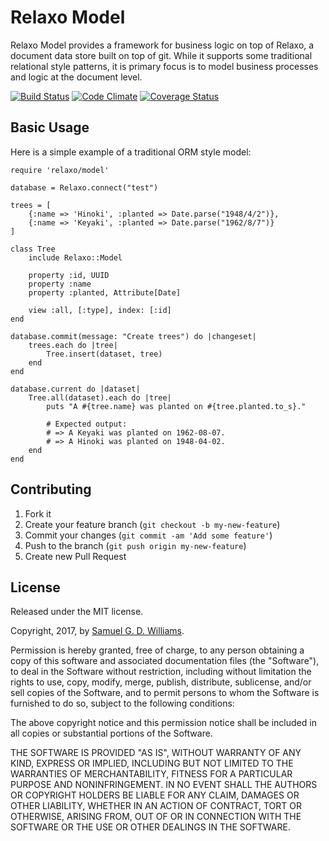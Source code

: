 # Relaxo Model

Relaxo Model provides a framework for business logic on top of Relaxo, a document data store built on top of git. While it supports some traditional relational style patterns, it is primary focus is to model business processes and logic at the document level.

[![Build Status](https://secure.travis-ci.org/ioquatix/relaxo-model.svg)](http://travis-ci.org/ioquatix/relaxo-model)
[![Code Climate](https://codeclimate.com/github/ioquatix/relaxo-model.svg)](https://codeclimate.com/github/ioquatix/relaxo-model)
[![Coverage Status](https://coveralls.io/repos/ioquatix/relaxo-model/badge.svg)](https://coveralls.io/r/ioquatix/relaxo-model)

## Basic Usage

Here is a simple example of a traditional ORM style model:

	require 'relaxo/model'

	database = Relaxo.connect("test")

	trees = [
		{:name => 'Hinoki', :planted => Date.parse("1948/4/2")},
		{:name => 'Keyaki', :planted => Date.parse("1962/8/7")}
	]
	
	class Tree
		include Relaxo::Model
		
		property :id, UUID
		property :name
		property :planted, Attribute[Date]
		
		view :all, [:type], index: [:id]
	end
	
	database.commit(message: "Create trees") do |changeset|
		trees.each do |tree|
			Tree.insert(dataset, tree)
		end
	end
	
	database.current do |dataset|
		Tree.all(dataset).each do |tree|
			puts "A #{tree.name} was planted on #{tree.planted.to_s}."

			# Expected output:
			# => A Keyaki was planted on 1962-08-07.
			# => A Hinoki was planted on 1948-04-02.
		end
	end
	
## Contributing

1. Fork it
2. Create your feature branch (`git checkout -b my-new-feature`)
3. Commit your changes (`git commit -am 'Add some feature'`)
4. Push to the branch (`git push origin my-new-feature`)
5. Create new Pull Request

## License

Released under the MIT license.

Copyright, 2017, by [Samuel G. D. Williams](http://www.codeotaku.com/samuel-williams).

Permission is hereby granted, free of charge, to any person obtaining a copy
of this software and associated documentation files (the "Software"), to deal
in the Software without restriction, including without limitation the rights
to use, copy, modify, merge, publish, distribute, sublicense, and/or sell
copies of the Software, and to permit persons to whom the Software is
furnished to do so, subject to the following conditions:

The above copyright notice and this permission notice shall be included in
all copies or substantial portions of the Software.

THE SOFTWARE IS PROVIDED "AS IS", WITHOUT WARRANTY OF ANY KIND, EXPRESS OR
IMPLIED, INCLUDING BUT NOT LIMITED TO THE WARRANTIES OF MERCHANTABILITY,
FITNESS FOR A PARTICULAR PURPOSE AND NONINFRINGEMENT. IN NO EVENT SHALL THE
AUTHORS OR COPYRIGHT HOLDERS BE LIABLE FOR ANY CLAIM, DAMAGES OR OTHER
LIABILITY, WHETHER IN AN ACTION OF CONTRACT, TORT OR OTHERWISE, ARISING FROM,
OUT OF OR IN CONNECTION WITH THE SOFTWARE OR THE USE OR OTHER DEALINGS IN
THE SOFTWARE.
